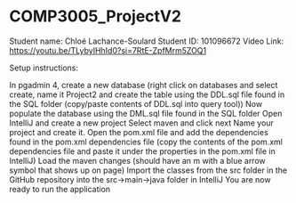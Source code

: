 # COMP3005_ProjectV2
Student name: Chloé Lachance-Soulard
Student ID: 101096672
Video Link: https://youtu.be/TLybyIHhId0?si=7RtE-ZpfMrm5ZOQ1

Setup instructions:

In pgadmin 4, create a new database (right click on databases and select create, name it Project2 and create the table using the DDL.sql file found in the SQL folder (copy/paste contents of DDL.sql into query tool))
Now populate the database using the DML.sql file found in the SQL folder
Open IntelliJ and create a new project
Select maven and click next
Name your project and create it.
Open the pom.xml file and add the dependencies found in the pom.xml dependencies file (copy the contents of the pom.xml dependencies file and paste it under the properties in the pom.xml file in IntelliJ)
Load the maven changes (should have an m with a blue arrow symbol that shows up on page)
Import the classes from the src folder in the GitHub repository into the src->main->java folder in IntelliJ
You are now ready to run the application
